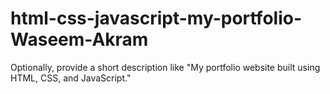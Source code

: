 # html-css-javascript-my-portfolio-Waseem-Akram
 Optionally, provide a short description like "My portfolio website built using HTML, CSS, and JavaScript."
